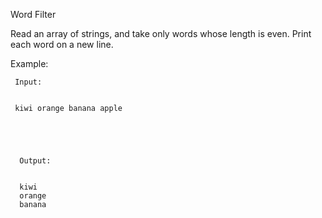 Word Filter

Read an array of strings, and take only words whose length is even. Print each word on a new line.



Example:



     Input:   


     kiwi orange banana apple





      Output:


      kiwi 
      orange
      banana


 